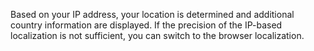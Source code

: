 Based on your IP address, your location is determined and additional country information are displayed. If the precision of the IP-based localization is not sufficient, you can switch to the browser localization.
